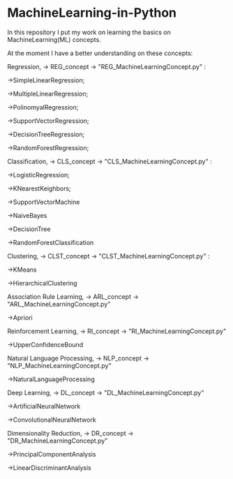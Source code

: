 # MachineLearning-in-Python

  In this repository I put my work on learning the basics on MachineLearning(ML) concepts.

  At the moment I have a better understanding on these concepts:

  Regression, -> REG_concept -> "REG_MachineLearningConcept.py" :
  
->SimpleLinearRegression;

->MultipleLinearRegression;

->PolinomyalRegression;

->SupportVectorRegression;

->DecisionTreeRegression;

->RandomForestRegression;

  Classification, -> CLS_concept -> "CLS_MachineLearningConcept.py" :
 
 ->LogisticRegression;
 
 ->KNearestKeighbors;
 
 ->SupportVectorMachine
 
 ->NaiveBayes
 
 ->DecisionTree
 
 ->RandomForestClassification
 
  Clustering, -> CLST_concept -> "CLST_MachineLearningConcept.py" :
  
  ->KMeans
  
  ->HierarchicalClustering
  
  Association Rule Learning, -> ARL_concept -> "ARL_MachineLearningConcept.py"
  
  ->Apriori
  
  Reinforcement Learning, -> RI_concept -> "RI_MachineLearningConcept.py"
  
   ->UpperConfidenceBound
  
  Natural Language Processing, -> NLP_concept -> "NLP_MachineLearningConcept.py"
  
   ->NaturalLanguageProcessing

  Deep Learning, -> DL_concept -> "DL_MachineLearningConcept.py"
 
  ->ArtificialNeuralNetwork
  
  ->ConvolutionalNeuralNetwork
 
 Dimensionality Reduction, -> DR_concept -> "DR_MachineLearningConcept.py"
 
  ->PrincipalComponentAnalysis
  
  ->LinearDiscriminantAnalysis
 
